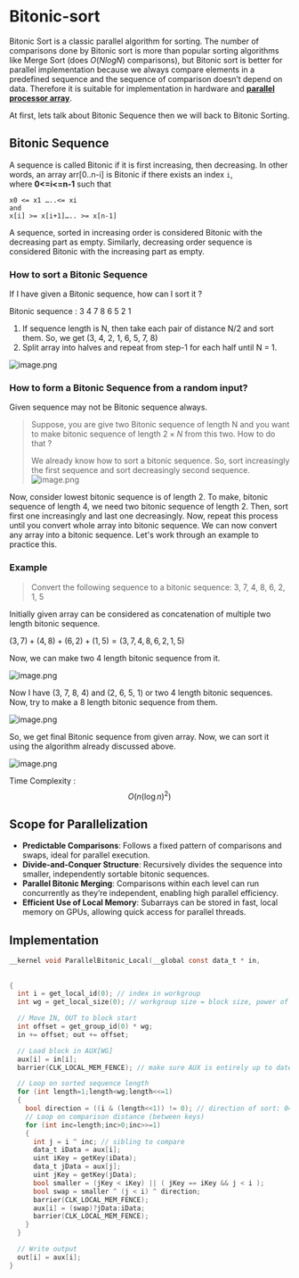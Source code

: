 # Bitonic-sort
Bitonic Sort is a classic parallel algorithm for sorting. The number of comparisons done by Bitonic sort is more than popular sorting algorithms like Merge Sort (does $O(Nlog N)$ comparisons), but Bitonic sort is better for parallel implementation because we always compare elements in a predefined sequence and the sequence of comparison doesn’t depend on data. Therefore it is suitable for implementation in hardware and [**parallel processor array**](https://en.wikipedia.org/wiki/Massively_parallel_processor_array).

At first, lets talk about Bitonic Sequence then we will back to Bitonic Sorting.

## **Bitonic Sequence**

A sequence is called Bitonic if it is first increasing, then decreasing. In other words, an array arr[0..n-i] is Bitonic if there exists an index `i`, where **0<=i<=n-1** such that  

```
x0 <= x1 …..<= xi
and
x[i] >= x[i+1]….. >= x[n-1]
```

A sequence, sorted in increasing order is considered Bitonic with the decreasing part as empty. Similarly, decreasing order sequence is considered Bitonic with the increasing part as empty.

### How to sort a Bitonic Sequence

If I have given a  Bitonic sequence, how can I sort it ?

Bitonic sequence : 3 4 7 8 6 5 2 1

1. If sequence length is N, then take each pair of distance N/2 and sort them. So, we get (3, 4, 2, 1, 6, 5, 7, 8)
2. Split array into halves and repeat from step-1 for each half until N = 1.

![image.png](images/bitonic_seq.png)

### **How to form a Bitonic Sequence from a random input?**

Given sequence may not be Bitonic sequence always.

>Suppose, you are give two Bitonic sequence of length N and you want to make bitonic sequence of length $2 \times N$ from this two. How to do that ?
>
>We already know how to sort a bitonic sequence. So, sort increasingly the first sequence and sort decreasingly second sequence.
>![image.png](images/2_bitonic.png)

Now, consider lowest bitonic sequence is of length 2. To make, bitonic sequence of length 4, we need two bitonic sequence of length 2. Then, sort first one increasingly and last one decreasingly. Now, repeat this process until you convert whole array into bitonic sequence.
We can now convert any array into a bitonic sequence. Let's work through an example to practice this.

### **Example**
>Convert the following sequence to a bitonic sequence: 3, 7, 4, 8, 6, 2, 1, 5 

Initially given array can be considered as concatenation of multiple two length bitonic sequence.

$(3, 7) + (4, 8) + (6, 2) + (1, 5) = (3, 7, 4, 8, 6, 2, 1, 5 )$

Now, we can make two 4 length bitonic sequence from it.

![image.png](images/inc_dec.png)

Now I have (3, 7, 8, 4) and (2, 6, 5, 1) or two 4 length bitonic sequences. Now, try to make a 8 length bitonic sequence from them.

![image.png](images/final_bitonic_seq.png)

So, we get final Bitonic sequence from given array. Now, we can sort it using the algorithm already discussed above.

![image.png](images/full_visualization.png)

Time Complexity : $$O(n(\log n)^2)$$

## **Scope for Parallelization**

- **Predictable Comparisons**: Follows a fixed pattern of comparisons and swaps, ideal for parallel execution.
- **Divide-and-Conquer Structure**: Recursively divides the sequence into smaller, independently sortable bitonic sequences.
- **Parallel Bitonic Merging**: Comparisons within each level can run concurrently as they’re independent, enabling high parallel efficiency.
- **Efficient Use of Local Memory**: Subarrays can be stored in fast, local memory on GPUs, allowing quick access for parallel threads.

## **Implementation**
```c
__kernel void ParallelBitonic_Local(__global const data_t * in,
																		__global data_t * out,
																		__local data_t * aux)
{
  int i = get_local_id(0); // index in workgroup
  int wg = get_local_size(0); // workgroup size = block size, power of 2

  // Move IN, OUT to block start
  int offset = get_group_id(0) * wg;
  in += offset; out += offset;

  // Load block in AUX[WG]
  aux[i] = in[i];
  barrier(CLK_LOCAL_MEM_FENCE); // make sure AUX is entirely up to date

  // Loop on sorted sequence length
  for (int length=1;length<wg;length<<=1)
  {
    bool direction = ((i & (length<<1)) != 0); // direction of sort: 0=asc, 1=desc
    // Loop on comparison distance (between keys)
    for (int inc=length;inc>0;inc>>=1)
    {
      int j = i ^ inc; // sibling to compare
      data_t iData = aux[i];
      uint iKey = getKey(iData);
      data_t jData = aux[j];
      uint jKey = getKey(jData);
      bool smaller = (jKey < iKey) || ( jKey == iKey && j < i );
      bool swap = smaller ^ (j < i) ^ direction;
      barrier(CLK_LOCAL_MEM_FENCE);
      aux[i] = (swap)?jData:iData;
      barrier(CLK_LOCAL_MEM_FENCE);
    }
  }

  // Write output
  out[i] = aux[i];
}
```
